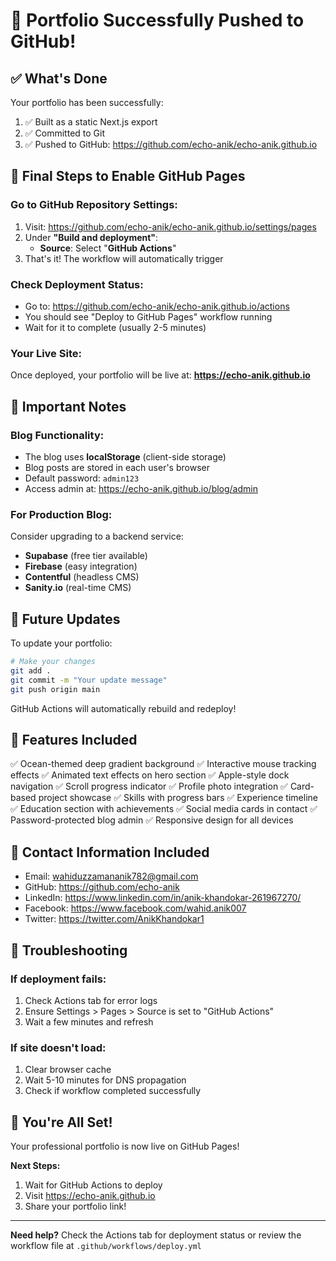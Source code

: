 # 🚀 Portfolio Successfully Pushed to GitHub!

## ✅ What's Done

Your portfolio has been successfully:
1. ✅ Built as a static Next.js export
2. ✅ Committed to Git
3. ✅ Pushed to GitHub: https://github.com/echo-anik/echo-anik.github.io

## 🔧 Final Steps to Enable GitHub Pages

### Go to GitHub Repository Settings:
1. Visit: https://github.com/echo-anik/echo-anik.github.io/settings/pages
2. Under **"Build and deployment"**:
   - **Source**: Select "**GitHub Actions**"
3. That's it! The workflow will automatically trigger

### Check Deployment Status:
- Go to: https://github.com/echo-anik/echo-anik.github.io/actions
- You should see "Deploy to GitHub Pages" workflow running
- Wait for it to complete (usually 2-5 minutes)

### Your Live Site:
Once deployed, your portfolio will be live at:
**https://echo-anik.github.io**

## 📝 Important Notes

### Blog Functionality:
- The blog uses **localStorage** (client-side storage)
- Blog posts are stored in each user's browser
- Default password: `admin123`
- Access admin at: https://echo-anik.github.io/blog/admin

### For Production Blog:
Consider upgrading to a backend service:
- **Supabase** (free tier available)
- **Firebase** (easy integration)
- **Contentful** (headless CMS)
- **Sanity.io** (real-time CMS)

## 🔄 Future Updates

To update your portfolio:
```bash
# Make your changes
git add .
git commit -m "Your update message"
git push origin main
```

GitHub Actions will automatically rebuild and redeploy!

## 🎨 Features Included

✅ Ocean-themed deep gradient background
✅ Interactive mouse tracking effects
✅ Animated text effects on hero section
✅ Apple-style dock navigation
✅ Scroll progress indicator
✅ Profile photo integration
✅ Card-based project showcase
✅ Skills with progress bars
✅ Experience timeline
✅ Education section with achievements
✅ Social media cards in contact
✅ Password-protected blog admin
✅ Responsive design for all devices

## 📧 Contact Information Included

- Email: wahiduzzamananik782@gmail.com
- GitHub: https://github.com/echo-anik
- LinkedIn: https://www.linkedin.com/in/anik-khandokar-261967270/
- Facebook: https://www.facebook.com/wahid.anik007
- Twitter: https://twitter.com/AnikKhandokar1

## 🐛 Troubleshooting

### If deployment fails:
1. Check Actions tab for error logs
2. Ensure Settings > Pages > Source is set to "GitHub Actions"
3. Wait a few minutes and refresh

### If site doesn't load:
1. Clear browser cache
2. Wait 5-10 minutes for DNS propagation
3. Check if workflow completed successfully

## 🎉 You're All Set!

Your professional portfolio is now live on GitHub Pages!

**Next Steps:**
1. Wait for GitHub Actions to deploy
2. Visit https://echo-anik.github.io
3. Share your portfolio link!

---
**Need help?** Check the Actions tab for deployment status or review the workflow file at `.github/workflows/deploy.yml`
